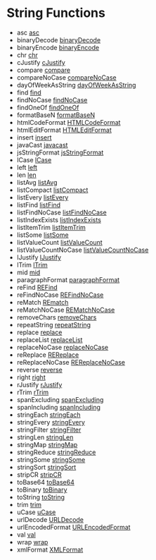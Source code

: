 # String Functions

- asc [asc](functions/asc.md)
- binaryDecode [binaryDecode](functions/binaryDecode.md)
- binaryEncode [binaryEncode](functions/binaryEncode.md)
- chr [chr](functions/chr.md)
- cJustify [cJustify](functions/cJustify.md)
- compare [compare](functions/compare.md)
- compareNoCase [compareNoCase](functions/compareNoCase.md)
- dayOfWeekAsString [dayOfWeekAsString](functions/dayOfWeekAsString.md)
- find [find](functions/find.md)
- findNoCase [findNoCase](functions/findNoCase.md)
- findOneOf [findOneOf](functions/findOneOf.md)
- formatBaseN [formatBaseN](functions/formatBaseN.md)
- htmlCodeFormat [HTMLCodeFormat](functions/HTMLCodeFormat.md)
- htmlEditFormat [HTMLEditFormat](functions/HTMLEditFormat.md)
- insert [insert](functions/insert.md)
- javaCast [javacast](functions/javacast.md)
- jsStringFormat [jsStringFormat](functions/jsStringFormat.md)
- lCase [lCase](functions/lCase.md)
- left [left](functions/left.md)
- len [len](functions/len.md)
- listAvg [listAvg](functions/listAvg.md)
- listCompact [listCompact](functions/listCompact.md)
- listEvery [listEvery](functions/listEvery.md)
- listFind [listFind](functions/listFind.md)
- listFindNoCase [listFindNoCase](functions/listFindNoCase.md)
- listIndexExists [listIndexExists](functions/listIndexExists.md)
- listItemTrim [listItemTrim](functions/listItemTrim.md)
- listSome [listSome](functions/listSome.md)
- listValueCount [listValueCount](functions/listValueCount.md)
- listValueCountNoCase [listValueCountNoCase](functions/listValueCountNoCase.md)
- lJustify [lJustify](functions/lJustify.md)
- lTrim [lTrim](functions/lTrim.md)
- mid [mid](functions/mid.md)
- paragraphFormat [paragraphFormat](functions/paragraphFormat.md)
- reFind [REFind](functions/REFind.md)
- reFindNoCase [REFindNoCase](functions/REFindNoCase.md)
- reMatch [REmatch](functions/REmatch.md)
- reMatchNoCase [REMatchNoCase](functions/REMatchNoCase.md)
- removeChars [removeChars](functions/removeChars.md)
- repeatString [repeatString](functions/repeatString.md)
- replace [replace](functions/replace.md)
- replaceList [replaceList](functions/replaceList.md)
- replaceNoCase [replaceNoCase](functions/replaceNoCase.md)
- reReplace [REReplace](functions/REReplace.md)
- reReplaceNoCase [REReplaceNoCase](functions/REReplaceNoCase.md)
- reverse [reverse](functions/reverse.md)
- right [right](functions/right.md)
- rJustify [rJustify](functions/rJustify.md)
- rTrim [rTrim](functions/rTrim.md)
- spanExcluding [spanExcluding](functions/spanExcluding.md)
- spanIncluding [spanIncluding](functions/spanIncluding.md)
- stringEach [stringEach](functions/stringEach.md)
- stringEvery [stringEvery](functions/stringEvery.md)
- stringFilter [stringFilter](functions/stringFilter.md)
- stringLen [stringLen](functions/stringLen.md)
- stringMap [stringMap](functions/stringMap.md)
- stringReduce [stringReduce](functions/stringReduce.md)
- stringSome [stringSome](functions/stringSome.md)
- stringSort [stringSort](functions/stringSort.md)
- stripCR [stripCR](functions/stripCR.md)
- toBase64 [toBase64](functions/toBase64.md)
- toBinary [toBinary](functions/toBinary.md)
- toString [toString](functions/toString.md)
- trim [trim](functions/trim.md)
- uCase [uCase](functions/uCase.md)
- urlDecode [URLDecode](functions/URLDecode.md)
- urlEncodedFormat [URLEncodedFormat](functions/URLEncodedFormat.md)
- val [val](functions/val.md)
- wrap [wrap](functions/wrap.md)
- xmlFormat [XMLFormat](functions/XMLFormat.md)

